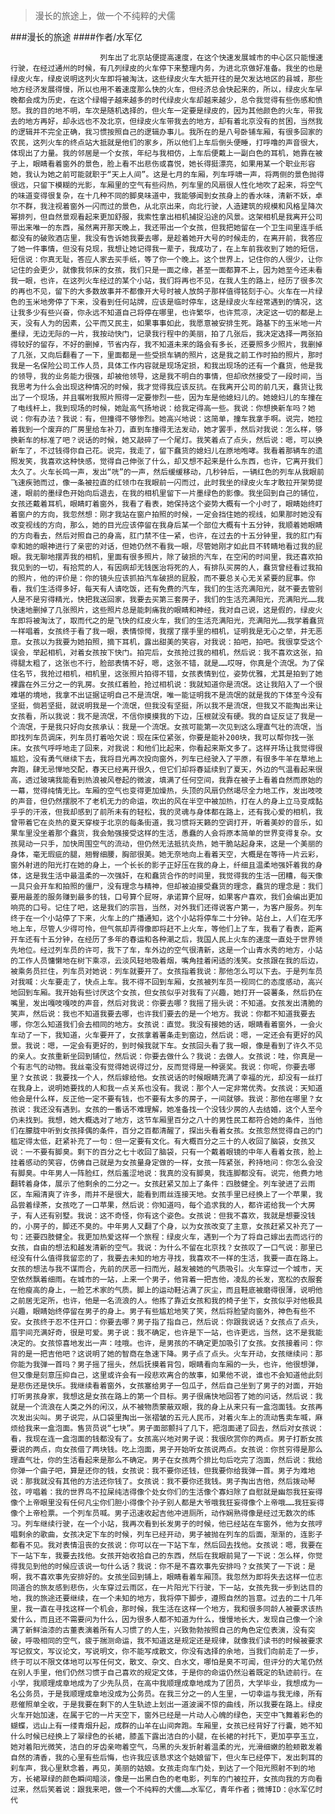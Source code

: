 > 漫长的旅途上，做一个不纯粹的犬儒

###漫长的旅途
####作者/水军亿

						列车出了北京站便提高速度，在这个快速发展城市的中心区只能慢速行驶，在经过通州的时候，有几列绿皮的火车停下来整理内务，为进北京做好准备。我坐的也是绿皮火车，绿皮说明这列火车即将被淘汰，这些绿皮火车大抵开往的是欠发达地区的县城，那些地方经济发展得慢，所以也用不着速度那么快的火车，但经济总会快起来的，所以，绿皮火车早晚都会成为历史，在这个绿帽子越来越多的时代绿皮火车却越来越少，总令我觉得有些伤感和愤怒。我的目的地不明，车次是随机选择的，但火车一定要是绿皮的，因为其他颜色的火车，带我去的地方再好，却永远也不及北京，但绿皮火车带我去的地方，却有着北京没有的贫困，当然我的逻辑并不完全正确，我习惯按照自己的逻辑办事儿。我所在的是八号卧铺车厢，有很多回家的农民，这列火车的终点站大抵就是他们的家乡，所以他们上车后倒头便睡，打呼噜的声音很大，体现出了力量。我的邻居是一个女孩，年纪与我相仿，上车后便戴上一副白色的耳机，她靠在被子上，眼睛看着窗外的景色，脸上看不出悲伤或喜悦，她长得挺漂亮，如果用某一个职业形容她，我认为她之前可能就职于“天上人间”。这是七月的车厢，列车呼啸一声，将两侧的景色抛得很远，只留下模糊的光影，车厢里的空气有些闷热，列车里的风扇很人性化地吹了起来，将空气的味道变得很复杂，在十几种不同的脚臭味道中，我能够闻到女孩身上的香水味，清新不妖，卓尔不群，我注视着窗外一闪而过的景色，从北京出来，向北行驶，人造建筑的规模和风格呈降次幂排列，但自然景观看起来更加舒服，我索性拿出相机捕捉沿途的风景。这架相机是我离开公司带出来唯一的东西，虽然离开那天晚上，我还带出一个女孩，但我把她留在一个卫生间里连手纸都没有的破败酒店里，我没有告诉她我要去哪，是趁着她开大号的时候走的，在离开前，我答应了她一件事情，但没有兑现，我想让她记得我一辈子，我成功了，在上车前我收到了她的短信，短信说：你真无耻，答应人家去买手纸，等了你一个晚上。这个世界上，记住你的人很少，让你记住的会更少，就像我邻床的女孩，我们只是一面之缘，甚至一面都算不上，因为她至今还未看我一眼，也许，在这列火车经过的某个小站，我们将再也不见，在我人生的路上，经历了很多次的再也不见，留下的大多数故事并不都像开大号时被人放鸽子那样值得铭刻于心。火车在一片绿色的玉米地旁停了下来，没看到任何站牌，应该是临时停车，这是绿皮火车经常遇到的情况，这让我多少有些兴奋，你永远不知道自己将停在哪里，也许繁华，也许荒凉，决定这一切的都是上天，没有人为的因素，公平而又民主，如果事事如此，我愿意被安排生死。路基下的玉米地一片墨绿，无边无际的一片，我按动快门，记录我行程中的美丽，拍了几张后，我决定选择一两张拍得较好的留存，不好的删掉，节省内存，我不知道未来的路会有多长，还要照多少照片，我删掉了几张，又向后翻看了一下，里面都是一些受损车辆的照片，这是我之前工作时拍的照片，那时我是一名保险公司工作人员，具体工作内容就是现场定损，和我出现场的还有一个蠢货，他是我的领导，我的业务能力很强，却被他领导，这是我不明白的事情，但却欣然接受了一段时间，当我思考为什么会出现这种情况的时候，我才觉得我应该反抗。在我离开公司的前几天，蠢货让我出了一个现场，并且嘱咐我照片照得一定要惨烈一些，因为车是他媳妇儿的。她媳妇儿的车撞在了电线杆上，我到现场的时候，她趾高气扬地说：给我定得高一些。我说：你想换新车吗？她说：你有办法？我说：有，但撞得不够惨烈。她高兴地说：这简单，撞车我拿手啊。说完，她拉着我到一个废弃的厂房里给车补刀，直到车撞得无法发动，她才罢手，然后对我说：怎么样，够换新车的标准了吧？说话的时候，她又敲碎了一个尾灯。我笑着点了点头，然后说：嗯，可以换新车了，不过钱得你自己花。说完，我走了，留下蠢货的媳妇儿在原地咆哮。我看着那辆车的遗照发笑，我喜欢这种快感，觉得自己伸张了什么，却又想不起来是什么东西，也许，它离开我们太久了。火车长鸣一声，发出“咣”的一声，然后缓缓移动，几秒钟后，一辆红色的列车从我眼前飞速疾驰而过，像一条被拉直的红领巾在我眼前一闪而过，此时我坐的绿皮火车才敢拉开架势提速，眼前的墨绿色开始向后退去，在我的相机里留下一片墨绿色的影像。我坐回到自己的铺位，女孩还戴着耳机，眼睛盯着窗外，我看了看表，她保持这个姿势大概有一个小时了，眼睛始终盯着窗户的方向，我忽然想：刚才我站在窗户拍照的时候，一定会挡住她的视线，如果那时她没有改变视线的方向，那么，她的目光应该停留在我身后某一个部位大概有十五分钟，我顺着她眼睛的方向看去，然后对照自己的身高，肛门禁不住一紧，也许，在过去的十五分钟里，我的肛门有幸和她的眼神进行了亲密的对话，但她仍然不看我一眼，尽管她刚才如此目不转睛地看过我的屁眼。我无聊地摆弄我的相机，里面有很多照片，除了破损的汽车，在空闲的时间里，我还喜欢拍我见到的一切，有拾荒的人，有因病却无钱医治将死的人，有排队买房的人，蠢货曾经看过我拍的照片，他的评价是：你的镜头应该抓拍汽车破损的屁股，而不要总关心无关紧要的屁事。你看，我们生活得多好，每天有人请吃饭，还有免费的汽车，我们的生活充满阳光，就不要去管别人是不是穷得精光，快把我送回家，我要去买第三套房子，我们的生活充满阳光，充满阳光……我快速地删掉了几张照片，这些照片总是能刺痛我的眼睛和神经，我对自己说，这是假的，绿皮火车即将被淘汰了，取而代之的是飞快的红皮火车，我们的生活充满阳光，充满阳光……我学着蠢货一样唱着，女孩终于看了我一眼，表情惊愕，我摆了摆手里的相机，证明我是无心之举，并无恶意。女孩以为我要为她拍照，摘下耳机，露出甜美的笑容，对我说：拍吧，拍吧。我很享受这个误会，举起相机，对着女孩按下快门。拍完后，女孩抢过我的相机，然后说：我不喜欢这张，拍得腿太粗了，这张也不行，脸部表情不好，嗯，这张不错，就是……哎呀，你真是个流氓。为了保住名节，我抢过相机，相机里，这张照片拍得不错，女孩表情到位，姿势优雅，尤其是拍到了她裸露在外三分之一的乳房。女孩红着脸，抢过相机说：我就知道你是流氓。这让我陷入了一个很难堪的境地，我拿不出证据证明自己不是流氓，唯一能证明我不是流氓的就是我的下体至今没有坚挺，倘若坚挺，就说明我是一个流氓，但我没有坚挺，所以我不是流氓，但我又不能掏出来让女孩看，所以我说：我不是流氓，不信你摸摸我的下边，压根就没有硬。我的自证反证了我是一个流氓，于是我只好向女孩承认：我是一个流氓。女孩可能第一次见到这么理直气壮的流氓，当即找列车员调床，列车员打着哈欠说：现在床位紧张，你要是能补200块，我可以帮你找一张床。女孩气呼呼地走了回来，对我说：和他们比起来，你看起来斯文多了。这样开场让我觉得很尴尬，没有勇气继续下去，我将目光再次投向窗外，列车已经驶入了平原，有很多牛羊在草地上奔跑，肆无忌惮地交配，春天已经离开很久，但它们却将春延续到了夏天，外边的气温看起来很高，透过玻璃我能看到热浪被风卷起的微波，填满了任何空间，我靠在被子上看着自然而原始的一幕，觉得纯情无比。车厢的空气也变得更加燥热，头顶的风扇仍然竭尽全力地工作，发出吱吱的声音，但仍然摆脱不了老机无力的命运，吹出的风在半空中被加热，打在人的身上立马变成黏乎乎的汗液，但我却感到了前所未有的轻松，我的灵魂与身体都在路上，还有我心爱的相机，我曾带着它在炎热的夏天穿梭于北京的每条街道，我习惯将天籁的空调打开，听着美妙的音乐，如果车里没坐着那个蠢货，我会勉强接受这样的生活，愚蠢的人会将原本简单的世界变得复杂。女孩晃动一只手，加快周围空气的流动，但仍然无法抵抗炎热，她干脆站起身来，这是一个美丽的身体，毫无瑕疵的腿，翘臀细腰，胸部很美。她无奈地向上看着天空，大概是在等待一片云彩，窗外射进的阳光打在她的身上，一个长长的影子正好压在我的身上，纤细且温柔地强奸着我的身体，这是我生活中最温柔的一次强奸，在和蠢货合作的时间里，我觉得我的生活一团糟，每天像一具只会开车和拍照的僵尸，没有理念与精神，但却被迫接受蠢货的理念，蠢货的理念是：我们要用最差的服务赚到最多的钱，口号算个屁呀，承诺算个屁呀，如果客户喜欢，我们会编出更加响亮的口号。记住了吧，这是我们的宗旨，当然，对外我们还得说客户第一，为客户服务。列车终于在一个小站停了下来，火车上的广播通知，这个小站将停车二十分钟。站台上，人们在无序地上车，尽管人少得可怜，但气氛却弄得像即将赶不上火车，等他们上了车，我看了看表，距离开车还有十五分钟，在经历了多年的春运和各种潮之后，我国人民上火车的速度一直处于世界领先地位。经过列车员的许可，我下了车，车外边的空气很清新，这是一个山青水秀的地方，小站的工作人员慵懒地在树下乘凉，云淡风轻地吸着烟，嘴角挂着闲适的浅笑。女孩跟在我的后边，被乘务员拦住，列车员对她说：列车就要开了。女孩指着我说：那他怎么可以下去。于是列车员对我喊：火车要走了，快点上车。我不得不回到车厢，女孩被列车员一视同仁的态度感动，高兴地回到车厢。我开始有些讨厌这个女孩，但女孩似乎对我有了兴趣，她打开一袋薯条，然后扔在嘴里，发出嘎吱嘎吱的声音，然后对我说：你要去哪？我摇了摇头说：不知道。女孩发出清脆的笑声，然后说：我也不知道我要去哪，也许我们要去的是一个地方。我说：你都不知道我要去哪，你怎么知道我们会去相同的地方。女孩说：直觉。我没有接她的话，眼睛看着窗外，一会火车动了一下，我知道，火车要开了，女孩拿着薯条走到窗边，然后说：嗯，一定还会有更好的风景。我说：嗯，一定会有更好的，到时候我就下车。女孩回头看了我一眼，像是看到了许久不见的亲人。女孩重新坐回到铺位，然后说：你要去做什么？我说：去做人。女孩说：哇，你真是一个有志气的动物。我丝毫没有觉得她说得过分，反而觉得是一种褒奖。我说：你呢，你要去哪里？女孩说：我要找一个人，然后嫁给他。女孩说话的时候眼睛充满了幸福的光，却没有一丝打在我身上，说明她要找的人和我一点关系也没有。我说：那个人一定非常优秀。女孩说：天知道他会是什么样，反正他一定不要有钱，也不要有太多的房子，一间就够。我说：那他在哪里？女孩说：我还没有遇到。女孩的一番话不难理解，她准备找一个没钱少房的人去结婚，这个人至今仍未找到。我想，她大概选对了地方，这节车厢里百分之八十的男性民工都符合她的条件，当他们在朦胧中听到女孩择偶的条件，百分之百都清醒了，探出头看着女孩。女孩忽然觉得自己的门槛定得太低，赶紧补充了一句：但一定要有文化。有大概百分之三十的人收回了脑袋，女孩又说：一不要有脚臭。剩下的百分之七十收回了脑袋，只有一个戴着眼镜的中年人看着女孩，脸上挂着感动的笑容，仿佛自己就是为女孩量身定做的一样，女孩一阵紧张，矜持地问：你怎么会没有脚臭。中年男人一阵脸红，然后羞涩地说：我真的没有脚臭，我连脚都没有。说完，他费力地翻转着身体，展示了他剩余的二分之一。女孩赶紧又加上了条件：四肢健全。列车驶进了云雨区，车厢清爽了许多，雨并不是很大，能看到雨丝连接天地。女孩手里已经换上了一个苹果，我品尝着绿茶，女孩吃了一口苹果，然后说：你知道吗，每个追求我的人，都许诺给我一个大房子，有人还有别墅。我说：这不奇怪，你有这个姿色。女孩说：但我不喜欢，我就是想要没钱的，小房子的，脚还不臭的。中年男人又翻了个身，以为女孩改变了主意，女孩赶紧又补充了一句：还要四肢健全。我更加热爱这样一个旅程：绿皮火车，遇到一个为了将自己嫁出去而远行的女孩，自由的想法和越发清新的空气。我说：为什么不留在北京找？女孩叹了一口气说：那里已经没有什么值得我留恋的了，我要去未知的地方寻找，我喜欢不一样的生活，我要一直在路上。女孩的想法与我不谋而合，先前的厌恶一扫而光，越发被她的气质吸引。火车穿过一个城市，天空依然飘着细雨。在城市的一站，上来一个男子，他背着一把吉他，凌乱的长发，宽松的衣服套在他瘦高的身上，一脸艺术家的气质。脚上的运动鞋沾满了灰尘，而且鞋底被磨得很薄，说明他之前居无定所，也许，他是一名流浪的人。他拣了靠近女孩和我的椅子坐下，女孩似乎对他极具兴趣，眼睛始终停留在男子的身上。男子有些尴尬地笑了笑，然后将脸望向窗外，神色有些不安。女孩终于忍不住开口：你要去哪？男子指了指自己，然后说：你跟我说话？女孩点了点头，眉宇间充满好奇，很是可爱。男子说：我不确定，也许是下一站，也许更远，当然，这不是我能决定的。女孩惊喜地发出一声：哇哦。也许，是男孩的不确定更加吸引了女孩。女孩接着问：你背的是一把吉他吧？这说明了她的智商在急速下降。男子点了点头。火车开动，女孩继续问：那你能为我弹一首吗？男子摇了摇头，然后抚摸着背包，眼睛看向车厢的一头，也许，他很想弹，但又像是刻意压抑自己，这里或许会有一段悲欢离合的故事，如果他不说，谁也不会知道他此刻是悲伤还是快乐。我继续看着窗外，女孩塞给男子一包瓜子，然后自己坐到了男子的对面，开始打听男孩身家，我想这是女孩在路上的第一个目标。男子很痛快地回答了她的问话，然后说：我就是一个流浪在人类之外的闲汉，从不被物质蒙蔽双眼，我的身上从来只有一盒泡面钱。女孩再次发出尖叫。男子说完，从口袋里掏出一张褶皱的五元人民币，对着火车上的流动售卖车喊，麻烦给我来一盒泡面。售货员说“七块”。男子面部颤抖了几下，把泡面递了回去，然后对女孩说：看，我现在连一盒泡面的钱都没有了。女孩高兴地对男子说：我很欣赏你的两点。男子打断女孩要说的两点，向女孩借了两块钱。吃上泡面，男子开始听女孩说两点。女孩说：你贫穷得是那么理直气壮，你的生活看起来是那么不确定。男子在女孩两个排比句后吃完了泡面，然后说：我给你弹一个曲子吧，算是还你的钱，女孩说：我不要你还钱，但我要你给我弹一首。男子为难地说：那我就没有其他的方法还你钱了。女孩说：我不要你还我钱。男子掏出吉他，然后拨动琴弦，哼唱着：我的世界鸟不拉屎纯洁得像个处女你们的生活像个寡妇除了自慰就是幽怨我狂妄得像个上帝眼里没有任何凡尘你们胆小得像个孙子别人都是大爷哦我狂妄得像个上帝哦……我狂妄得像个上帝检票。一个列车员喊。男子迅速收起吉他冲进厕所，动作娴熟得像是经过无数次的练习。列车继续行驶，在一个小站，我再次看到长发男子的时候，他已经站在车窗外，他为女孩哼唱剩余的歌曲，女孩决定下车的时候，列车已经开动，男子被抛在列车的后面，渐渐的，连影子都看不见。我对表情沮丧的女孩说：你可以在一下站下车，然后回去找他。女孩说：嗯，我要在下一站下车，我要去找他。女孩开始收拾自己的东西，然后在我眼前晃了一下说：怎么样，你觉得我见到他的时候应该说一句什么话？我说：你不是不喜欢事先安排吗？女孩笑了一下说：是啊，我不喜欢事先安排好的。女孩坐回到铺上，眼睛看着车厢顶。我忽然为即将失去这样一位志同道合的旅友感到悲伤，火车穿过云雨区，在一片阳光下行驶，下一站，女孩先我一步到达目的地，我的旅途还要继续，在一个未知的地方，我将停下脚步，遵照自然的旨意。过去的二十几年里，我一直在寻找这样一个机会，那时候，我生活在这样一个地方，我和很多同龄人被要求该热爱什么，而且还不需要问为什么，因为很多人都不知道为什么，慢慢地长大，发现自己像一个涂满了新鲜油漆的古董表演着所有人习惯了的人生，兴致勃勃按照自己的角色定位表演，没有突破，呼吸相同的空气，疲于揣测命运，我不知道这是规定还是规律，就像我们读书的时候被要求写记叙文，写议论文，写说明文，你不能写成散文，你没有选择的余地，当我们向前走了一步，终于可以不限文体地可以写任何文，散文、杂文、白水文，哪怕是臭不可闻，但评分的大笔仍然在别人手里，他们仍然习惯于自己喜欢的规定文体，于是你的命运仍然沿着既定的轨迹前行。在小学，我顺理成章地成为了少先队员，在高中我顺理成章地成为了团员，大学毕业，我想成为一名公务员，于是我顺理成章地没成为公务员。在我三分之一的人生里，一切幸运与我无缘，所有悲催照单全收，于是我要在剩下的人生轨迹上划出一道波澜不惊的曲线，所以我要在路上。绿皮火车开始加速，在属于它的一片天空下，窗外已经是一片动人心魄的绿色，天空中飞舞着彩色的蝴蝶，远山上有一缕青烟升起，成群的山羊在山间奔跑。车厢里，女孩已经背好了行囊，她不知什么时候已经换上了翠绿色的长裙，膝盖下露出洁白的小腿，在长裙的衬托下，更加亭亭玉立，她对着阳光微笑，洁白的牙齿亲吻着空气，乌黑的头发折射着温柔的光，光滑细嫩的脸颊散发着自然的清香，我的心里有些后悔，也许我应该恳求这个姑娘留下，但火车已经停下，发出刺耳的刹车声，我心里默念着，再见，美丽的姑娘。女孩走向车门处，到达了一个阳光照射不到的地方，长裙翠绿的颜色瞬间暗淡，像是一出黑白色的老电影，列车的门被拉开，女孩向我的方向看过来，然后笑着说：跟我来吧，做一个不纯粹的犬儒……水军亿，青年作者；微博ID：@水军亿时代			  		